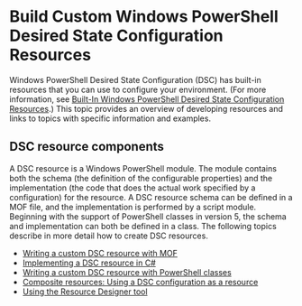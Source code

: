 # Build Custom Windows PowerShell Desired State Configuration Resources

Windows PowerShell Desired State Configuration (DSC) has built-in resources that you can use to configure your environment. (For more information, see [Built-In Windows PowerShell Desired State Configuration Resources](TODO).) This topic provides an overview of developing resources and links to topics with specific information and examples.

## DSC resource components

A DSC resource is a Windows PowerShell module. The module contains both the schema (the definition of the configurable properties) and the implementation (the code that does the actual work specified by a configuration) for the resource. A DSC resource schema can be defined in a MOF file, and the implementation is performed by a script module. Beginning with the support of PowerShell classes in version 5, the schema and implementation can both be defined in a class. The following topics describe in more detail how to create DSC resources.

* [Writing a custom DSC resource with MOF](TODO) 
* [Implementing a DSC resource in C#](TODO) 
* [Writing a custom DSC resource with PowerShell classes](TODO) 
* [Composite resources: Using a DSC configuration as a resource](TODO) 
* [Using the Resource Designer tool](TODO) 